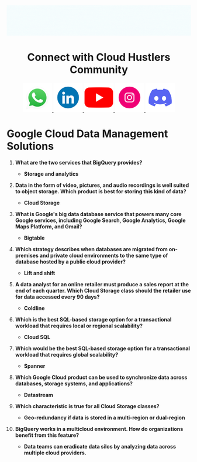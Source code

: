![API Gateway Banner](https://raw.githubusercontent.com/Cloud-Hustlers/content/f9a8642976ea21cd234c91239431e41f05264842/gif/12.gif)

<div align="center">
  
# Connect with Cloud Hustlers Community
</div>

<p align="center">
  <a href="https://whatsapp.cloudhustlers.in" target="_blank">
    <img src="https://raw.githubusercontent.com/Cloud-Hustlers/content/main/gif/whatsapp.gif" alt="WhatsApp" width="80">
  </a>
  <a href="https://in.linkedin.com/company/cloud-hustlers" target="_blank">
    <img src="https://raw.githubusercontent.com/Cloud-Hustlers/content/main/gif/linkedin%20gif.gif" alt="LinkedIn" width="80">
  </a>
  <a href="https://www.youtube.com/@CloudHustlers" target="_blank">
    <img src="https://raw.githubusercontent.com/Cloud-Hustlers/content/main/gif/youtube.png" alt="Youtube" width="80">
  </a>
  <a href="https://instagram.com/cloud_hustlers" target="_blank">
    <img src="https://raw.githubusercontent.com/Cloud-Hustlers/content/main/gif/insta.gif" alt="Instagram" width="80">
  </a>
  <a href="https://discord.gg/MdbVq7BJNd" target="_blank">
    <img src="https://raw.githubusercontent.com/Cloud-Hustlers/content/main/gif/discord.gif" alt="GitHub" width="80">
  </a>
</p>

# Google Cloud Data Management Solutions

1. **What are the two services that BigQuery provides?**

   - **Storage and analytics**

2. **Data in the form of video, pictures, and audio recordings is well suited to object storage. Which product is best for storing this kind of data?**

   - **Cloud Storage**

3. **What is Google's big data database service that powers many core Google services, including Google Search, Google Analytics, Google Maps Platform, and Gmail?**

   - **Bigtable**

4. **Which strategy describes when databases are migrated from on-premises and private cloud environments to the same type of database hosted by a public cloud provider?**

   - **Lift and shift**

5. **A data analyst for an online retailer must produce a sales report at the end of each quarter. Which Cloud Storage class should the retailer use for data accessed every 90 days?**

   - **Coldline**

6. **Which is the best SQL-based storage option for a transactional workload that requires local or regional scalability?**

   - **Cloud SQL**

7. **Which would be the best SQL-based storage option for a transactional workload that requires global scalability?**

   - **Spanner**

8. **Which Google Cloud product can be used to synchronize data across databases, storage systems, and applications?**

   - **Datastream**

9. **Which characteristic is true for all Cloud Storage classes?**

   - **Geo-redundancy if data is stored in a multi-region or dual-region**

10. **BigQuery works in a multicloud environment. How do organizations benefit from this feature?**

    - **Data teams can eradicate data silos by analyzing data across multiple cloud providers.**

